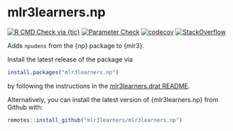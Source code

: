 # mlr3learners.np

<!-- badges: start -->

[![R CMD Check via {tic}](https://github.com/mlr3learners/mlr3learners.np/workflows/R%20CMD%20Check%20via%20{tic}/badge.svg?branch=master)](https://github.com/mlr3learners/mlr3learners.np/actions)
[![Parameter Check](https://github.com/mlr3learners/mlr3learners.np/workflows/Parameter%20Check/badge.svg?branch=master)](https://github.com/mlr3learners/mlr3learners.np/actions)
[![codecov](https://codecov.io/gh/mlr3learners/mlr3learners.np/branch/master/graph/badge.svg)](https://codecov.io/gh/mlr3learners/mlr3learners.np)
[![StackOverflow](https://img.shields.io/badge/stackoverflow-mlr3-orange.svg)](https://stackoverflow.com/questions/tagged/mlr3)

<!-- badges: end -->

Adds `npudens` from the {np} package to {mlr3}.

Install the latest release of the package via

```r
install.packages("mlr3learners.np")
```

by following the instructions in the [mlr3learners.drat README](https://github.com/mlr3learners/mlr3learners.drat).

Alternatively, you can install the latest version of {mlr3learners.np} from Github with:

```r
remotes::install_github("mlr3learners/mlr3learners.np")
```
